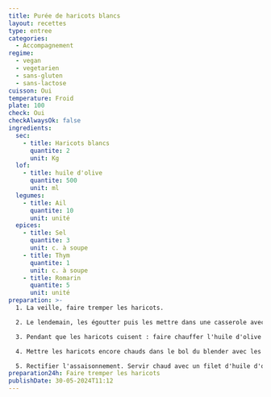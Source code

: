 ```yaml
---
title: Purée de haricots blancs
layout: recettes
type: entree
categories:
  - Accompagnement
regime:
  - vegan
  - vegetarien
  - sans-gluten
  - sans-lactose
cuisson: Oui
temperature: Froid
plate: 100
check: Oui
checkAlwaysOk: false
ingredients:
  sec:
    - title: Haricots blancs
      quantite: 2
      unit: Kg
  lof:
    - title: huile d'olive
      quantite: 500
      unit: ml
  legumes:
    - title: Ail
      quantite: 10
      unit: unité
  epices:
    - title: Sel
      quantite: 3
      unit: c. à soupe
    - title: Thym
      quantite: 1
      unit: c. à soupe
    - title: Romarin
      quantite: 5
      unit: unité
preparation: >-
  1. La veille, faire tremper les haricots.

  2. Le lendemain, les égoutter puis les mettre dans une casserole avec l'eau, les laisser cuire complètement. Les égoutter en réservantde l'eau de cuisson (25 ml par personne, 2,5L pour 100 personnes).

  3. Pendant que les haricots cuisent : faire chauffer l'huile d'olive dans une casserole. Y plonger les gousses d'ail en chemise et les herbes aromatiques. Laisser l'ail confire à feu doux. Quand l'ail est cuit, filtrer l'huile. Jeter les herbes, laisser les gousses d'ail refroidir. Prélever la chair des gousses d'ail. Réserver 2/3 d'huile pour la purée, 1/3 de l'huile pour la fin.

  4. Mettre les haricots encore chauds dans le bol du blender avec les 2/3 de l'huile infusée, l'ai et le sel. Mixer en ajoutant progressivement l'eau de cuisson, jusqu'à obtenir une texture lisse.

  5. Rectifier l'assaisonnement. Servir chaud avec un filet d'huile d'olive.
preparation24h: Faire tremper les haricots
publishDate: 30-05-2024T11:12
---
```

